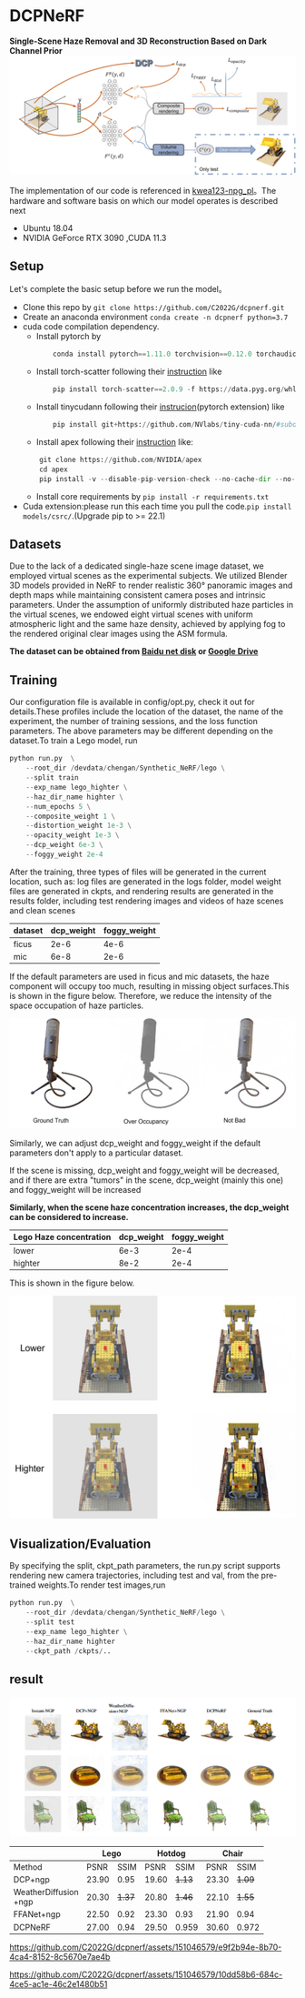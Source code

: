 # DCPNeRF
**Single-Scene Haze Removal and 3D Reconstruction Based on Dark Channel Prior**
![Overview of our method](https://github.com/C2022G/dcpnerf/blob/main/readme/method.png)

The implementation of our code is referenced in [kwea123-npg_pl](https://github.com/kwea123/ngp_pl)。The hardware and software basis on which our model operates is described next
 - Ubuntu 18.04
 -  NVIDIA GeForce RTX 3090 ,CUDA 11.3


## Setup
Let's complete the basic setup before we run the model。

 
+ Clone this repo by `git clone https://github.com/C2022G/dcpnerf.git`
+  Create an anaconda environment `conda create -n dcpnerf python=3.7` 
+ cuda code compilation dependency.
	- Install pytorch by
        ```python
            conda install pytorch==1.11.0 torchvision==0.12.0 torchaudio==0.11.0 cudatoolkit=11.3 -c pytorch
        ```
	- Install torch-scatter following their [instruction](https://github.com/rusty1s/pytorch_scatter#installation) like
        ```python
            pip install torch-scatter==2.0.9 -f https://data.pyg.org/whl/torch-1.11.0+cu113.html
        ```
	- Install tinycudann following their [instrucion](https://github.com/NVlabs/tiny-cuda-nn#pytorch-extension)(pytorch extension) like
         ```python
             pip install git+https://github.com/NVlabs/tiny-cuda-nn/#subdirectory=bindings/torch
         ```
	- Install apex following their [instruction](https://github.com/NVIDIA/apex#linux) like:
	 ```python
	     git clone https://github.com/NVIDIA/apex 
	     cd apex 
	     pip install -v --disable-pip-version-check --no-cache-dir --no-build-isolation --config-settings "--build-option=--cpp_ext" --config-settings "--build-option=--cuda_ext" ./
	```
	- Install core requirements by `pip install -r requirements.txt`
+ Cuda extension:please run this each time you pull the code.`pip install models/csrc/`.(Upgrade pip to >= 22.1)
 

## Datasets
Due to the lack of a dedicated single-haze scene image dataset, we employed virtual scenes as the experimental subjects.   We utilized Blender 3D models provided in NeRF to render realistic 360° panoramic images and depth maps while maintaining consistent camera poses and intrinsic parameters. Under the assumption of uniformly distributed haze particles in the virtual scenes, we endowed eight virtual scenes with uniform atmospheric light and the same haze density, achieved by applying fog to the rendered original clear images using the ASM formula.

**The dataset can be obtained from [Baidu net disk](https://pan.baidu.com/s/10vo99AKu6sAAfWD2ZYQL7w?pwd=2022) or [Google Drive](https://drive.google.com/file/d/1GeC3HEzEnf0yyYcxEUdlNLr1GDO6LbAD/view?usp=sharing)**


## Training
Our configuration file is available in config/opt.py, check it out for details.These profiles include the location of the dataset, the name of the experiment, the number of training sessions, and the loss function parameters. The above parameters may be different depending on the dataset.To train a Lego model, run

```python
python run.py  \
	--root_dir /devdata/chengan/Synthetic_NeRF/lego \
	--split train
	--exp_name lego_highter \
	--haz_dir_name highter \
	--num_epochs 5 \
	--composite_weight 1 \
	--distortion_weight 1e-3 \
	--opacity_weight 1e-3 \
	--dcp_weight 6e-3 \
	--foggy_weight 2e-4
```
After the training, three types of files will be generated in the current location, such as: log files are generated in the logs folder, model weight files are generated in ckpts, and rendering results are generated in the results folder, including test rendering images and videos of haze scenes and clean scenes

|dataset| dcp_weight | foggy_weight |
|--|--| --|
|  ficus | 2e-6 | 4e-6 |
|  mic | 6e-8 | 2e-6 |

If the default parameters are used in ficus and mic datasets, the haze component will occupy too much, resulting in missing object surfaces.This is shown in the figure below. Therefore, we reduce the intensity of the space occupation of haze particles.

![Overview of our method](https://github.com/C2022G/dcpnerf/blob/main/readme/over_occupancy.png)

Similarly, we can adjust dcp_weight and foggy_weight if the default parameters don't apply to a particular dataset.

If the scene is missing, dcp_weight and foggy_weight will be decreased, and if there are extra "tumors" in the scene, dcp_weight (mainly this one) and foggy_weight will be increased

**Similarly, when the scene haze concentration increases, the dcp_weight can be considered to increase.**

|Lego Haze concentration| dcp_weight | foggy_weight |
|--|--| --|
|  lower | 6e-3 | 2e-4 |
|  highter | 8e-2 | 2e-4 |

This is shown in the figure below.

![Overview of our method](https://github.com/C2022G/dcpnerf/blob/main/readme/haz_concentration.png)

## Visualization/Evaluation
By specifying the split, ckpt_path parameters, the run.py script supports rendering new camera trajectories, including test and val, from the pre-trained weights.To render test images,run

```python
python run.py  \
	--root_dir /devdata/chengan/Synthetic_NeRF/lego \
	--split test
	--exp_name lego_highter \
	--haz_dir_name highter 
	--ckpt_path /ckpts/..
```

## result
![Qualitative comparisons were performed on a synthesized hazy dataset.](https://github.com/C2022G/dcpnerf/blob/main/readme/result.png)


<table>
<thead>
  <tr>
    <th></th>
    <th colspan="2">Lego</th>
    <th colspan="2">Hotdog</th>
    <th colspan="2">Chair</th>
  </tr>
</thead>
<tbody>
  <tr>
    <td>Method</td>
    <td>PSNR</td>
    <td>SSIM</td>
    <td>PSNR</td>
    <td>SSIM</td>
    <td>PSNR</td>
    <td>SSIM</td>
  </tr>
  <tr>
    <td>DCP+ngp</td>
    <td>23.90</td>
    <td>0.95</td>
    <td>19.60</td>
    <td><s>1.13</s></td>
    <td>23.30</td>
    <td><s>1.09</s></td>
  </tr>
  <tr>
    <td>WeatherDiffusion<br>+ngp</td>
    <td>20.30</td>
    <td><s>1.37</s></td>
    <td>20.80</td>
    <td><s>1.46</s></td>
    <td>22.10</td>
    <td><s>1.55</s></td>
  </tr>
  <tr>
    <td>FFANet+ngp</td>
    <td>22.50</td>
    <td>0.92</td>
    <td>23.30</td>
    <td>0.93</td>
    <td>21.90</td>
    <td>0.94</td>
  </tr>
  <tr>
    <td>DCPNeRF</td>
    <td>27.00</td>
    <td>0.94</td>
    <td>29.50</td>
    <td>0.959</td>
    <td>30.60</td>
    <td>0.972</td>
  </tr>
</tbody>
</table>


https://github.com/C2022G/dcpnerf/assets/151046579/e9f2b94e-8b70-4ca4-8152-8c5670e7ae4b


https://github.com/C2022G/dcpnerf/assets/151046579/10dd58b6-684c-4ce5-ac1e-46c2e1480b51



